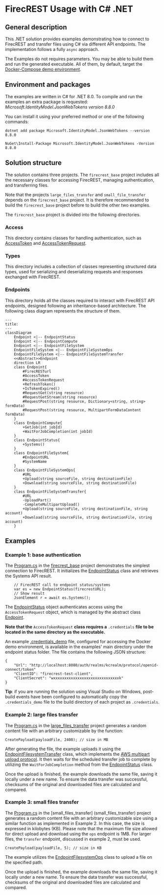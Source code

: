 # FirecREST Usage with C# .NET
## General description
This .NET solution provides examples demonstrating how to connect to FirecREST and transfer files using C# via different API endpoints. The implementation follows a fully `async` approach.

The Examples do not requires parameters. You may be able to build them and run the generated executable. All of them, by default, target the [Docker-Compose demo environment](../../../README.md#running-firecrest-v2-with-docker-compose).

## Environment and packages
The examples are written in C# for .NET 8.0. 
To compile and run the examples an extra package is requested: <i>Microsoft.IdentityModel.JsonWebTokens version 8.8.0</i>

You can install it using your preferred method or one of the following commands:

`dotnet add package Microsoft.IdentityModel.JsonWebTokens --version 8.8.0`

`NuGet\Install-Package Microsoft.IdentityModel.JsonWebTokens -Version 8.8.0`

## Solution structure
The solution contains three projects. The `firecrest_base` project includes all the necessary classes for accessing FirecREST, managing authentication, and transferring files.

Note that the projects `large_files_transfer` and `small_file_transfer` depends on the `firecrest_base` project. It is therefore recommended to build the `firecrest_base` project before to build the other two examples.

The `firecrest_base` project is divided into the following directories.
### Access
This directory contains classes for handling authentication, such as [AccessToken](firecrest_base/Access/AccessToken.cs) and [AccessTokenRequest](firecrest_base/Access/AccessTokenRequest.cs).
### Types
This directory includes a collection of classes representing structured data types, used for serializing and deserializing requests and responses exchanged with FirecREST.
### Endpoints
This directory holds all the classes required to interact with FirecREST API endpoints, designed following an inheritance-based architecture. The following class diagram represents the structure of them.
```mermaid
---
title:
---
classDiagram
    Endpoint <|-- EndpointStatus
    Endpoint <|-- EndpointCompute
    Endpoint <|-- EndpointFileSystem
    EndpointFileSystem <|-- EndpointFileSystemOps
    EndpointFileSystem <|-- EndpointFileSystemTransfer
    <<Abstract>>Endpoint
    direction LR
    class Endpoint{
        #FirecRESTurl
        #AccessToken
        #AccessTokenRequest
        +RefreshToken()
        +IsTokenExpired()
        #RequestGet(string resource)
        #RequestGetStream(string resource)
        #RequestPost(string resource, Dictionary<string, string> formData)
        #RequestPost(string resource, MultipartFormDataContent formData)
    }
    class EndpointCompute{
        +GetJob(int jobId)
        +WaitForJobCompletion(int jobId)
    }
    class EndpointStatus{
        +Systems()
    }
    class EndpointFileSystem{
        #EndpointURL
        #SystemName
    }
    class EndpointFileSystemOps{
        #URL
        +Upload(string sourceFile, string destinationFile)
        +Download(string sourceFile, string destinationFile)
    }
    class EndpointFileSystemTransfer{
        #URL
        -UploadPart()
        -CompleteMultipartUpload()
        +Upload(string sourceFile, string destinationFile, string account)
        +Download(string sourceFile, string destinationFile, string account)
    }

```

## Examples
### Example 1: base authentication 
The [Program.cs](firecrest_base/Program.cs) in the [firecrest_base](firecrest_base/) project demonstrates the simplest connection to FirecREST. It initializes the [EndpointStatus](firecrest_base/Endpoints/EndpointStatus.cs) class and retrieves the Systems API result.
```
    // FirecREST call to endpoint status/systems
    var es = new EndpointStatus(firecrestURL);
    // Show result
    JsonElement r = await es.Systems();
```
The [EndpointStatus](firecrest_base/Endpoints/EndpointStatus.cs) object authenticates access using the `AccessTokenRequest` object, which is managed by the abstract class [Endpoint](firecrest_base/Endpoints.cs).

<b>Note that the</b> `AccessTokenRequest` <b>class requires a</b> `.credentials` <b>file to be located in the same directory as the executable.</b>

An example [.credentials_demo](.credentials_demo) file, configured for accessing the Docker demo environment, is available in the examples' main directory under the endpoint status folder. The file contains the following JSON structure:
```
{
    "Url": "http://localhost:8080/auth/realms/kcrealm/protocol/openid-connect/token"
    "ClientID": "firecrest-test-client",
    "ClientSecret": "wxxxxxxxxxxxxxxxxxxxxxxxxxxxxxxk"
}
```
<b>Tip</b>: if you are running the solution using Visual Studio on Windows, post-build events have been configured to automatically copy the `.credentials_demo` file to the build directory of each project as `.credentials`.

### Example 2: large files transfer
The [Program.cs](large_files_transfer/Program.cs) in the [large_files_transfer](large_files_transfer) project generates a random content file with an arbitrary customizable by the function:
```
CreatePayload(payloadFile, 2400); // size in MB
```
After generating the file, the example uploads it using the [EndpointFilesystemTransfer](firecrest_base/Endpoints/EndpointFilesystemTransfer.cs) class, which implements the [AWS multipart upload protocol](https://docs.aws.amazon.com/AmazonS3/latest/userguide/mpuoverview.html). It then waits for the scheduled transfer job to complete by utilizing the `WaitForJobCompletion` method from the [EndpointStatus](firecrest_base/Endpoints/EndpointStatus.cs) class.

Once the upload is finished, the example downloads the same file, saving it locally under a new name. To ensure the data transfer was successful, checksums of the original and downloaded files are calculated and compared.

### Example 3: small files transfer
The [Program.cs](small_files_transfer/Program.cs) in the [small_files_transfer] (small_files_transfer) project generates a random content file with an arbitrary customizable size using a similar function as implemented in Example 2. In this case, the size is expressed in kilobytes (KB). Please note that the maximum file size allowed for direct upload and download using the `ops` endpoint is 1MB. For larger files, the `transfer` endpoint, discussed in example 2, must be used.
```
CreatePayload(payloadFile, 5); // size in KB
```
The example utilizes the [EndpointFilesystemOps](firecrest_base/Endpoints/EndpointFilesystemOps.cs) class to upload a file on the specified path.

Once the upload is finished, the example downloads the same file, saving it locally under a new name. To ensure the data transfer was successful, checksums of the original and downloaded files are calculated and compared.

